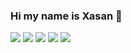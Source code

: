 ### Hi my name is Xasan 👋

<!--
**xasannosirov/xasannosirov** is a ✨ _special_ ✨ repository because its `README.md` (this file) appears on your GitHub profile.

Here are some ideas to get you started:

- 🔭 I’m currently working on ...
- 🌱 I’m currently learning ...
- 👯 I’m looking to collaborate on ...
- 🤔 I’m looking for help with ...
- 💬 Ask me about ...
- 📫 How to reach me: ...
- 😄 Pronouns: ...
- ⚡ Fun fact: ...
-->
![](http://github-profile-summary-cards.vercel.app/api/cards/profile-details?username=xasannosirov&theme=aura) 
![](http://github-profile-summary-cards.vercel.app/api/cards/repos-per-language?username=xasannosirov&theme=aura) 
![](http://github-profile-summary-cards.vercel.app/api/cards/most-commit-language?username=xasannosirov&theme=aura)
![](http://github-profile-summary-cards.vercel.app/api/cards/stats?username=xasannosirov&theme=aura)
![](http://github-profile-summary-cards.vercel.app/api/cards/productive-time?username=xasannosirov&theme=aura&utcOffset=8)
